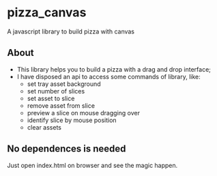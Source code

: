 # pizza_canvas
A javascript library to build pizza with canvas

## About
- This library helps you to build a pizza with a drag and drop interface;
- I have disposed an api to access some commands of library, like:
    - set tray asset background
    - set number of slices
    - set asset to slice
    - remove asset from slice
    - preview a slice on mouse dragging over
    - identify slice by mouse position
    - clear assets

## No dependences is needed
Just open index.html on browser and see the magic happen.